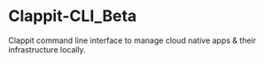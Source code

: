 # Clappit-CLI_Beta
Clappit command line interface to manage cloud native apps &amp; their infrastructure locally.
